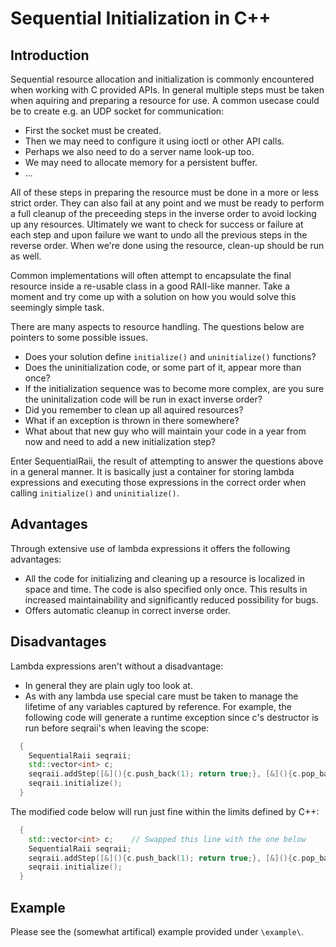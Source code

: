 # Sequential Initialization in C++
## Introduction
Sequential resource allocation and initialization is commonly encountered when working with C provided APIs. In general multiple steps must be taken when aquiring and preparing a resource for use. A common usecase could be to create e.g. an UDP socket for communication:
- First the socket must be created.
- Then we may need to configure it using ioctl or other API calls.
- Perhaps we also need to do a server name look-up too.
- We may need to allocate memory for a persistent buffer.
- ...

All of these steps in preparing the resource must be done in a more or less strict order. They can also fail at any point and we must be ready to perform a full cleanup of the preceeding steps in the inverse order to avoid locking up any resources. Ultimately we want to check for success or failure at each step and upon failure we want to undo all the previous steps in the reverse order. When we're done using the resource, clean-up should be run as well.

Common implementations will often attempt to encapsulate the final resource inside a re-usable class in a good RAII-like manner. Take a moment and try come up with a solution on how you would solve this seemingly simple task.

There are many aspects to resource handling. The questions below are pointers to some possible issues.
- Does your solution define ```initialize()``` and ```uninitialize()``` functions?
- Does the uninitialization code, or some part of it, appear more than once?
- If the initialization sequence was to become more complex, are you sure the uninitalization code will be run in exact inverse order?
- Did you remember to clean up all aquired resources?
- What if an exception is thrown in there somewhere?
- What about that new guy who will maintain your code in a year from now and need to add a new initialization step?

Enter SequentialRaii, the result of attempting to answer the questions above in a general manner. It is basically just a container for storing lambda expressions and executing those expressions in the correct order when calling ```initialize()``` and ```uninitialize()```.

## Advantages
Through extensive use of lambda expressions it offers the following advantages:
- All the code for initializing and cleaning up a resource is localized in space and time. The code is also specified only once. This results in increased maintainability and significantly reduced possibility for bugs.
- Offers automatic cleanup in correct inverse order.

## Disadvantages
Lambda expressions aren't without a disadvantage:
 - In general they are plain ugly too look at.
 - As with any lambda use special care must be taken to manage the lifetime of any variables captured by reference. For example, the following code will generate a runtime exception since c's destructor is run before seqraii's when leaving the scope:
```c++
  {
    SequentialRaii seqraii;
    std::vector<int> c;
    seqraii.addStep([&](){c.push_back(1); return true;}, [&](){c.pop_back();});
    seqraii.initialize();
  }
```
The modified code below will run just fine within the limits defined by C++:
```c++
  {
    std::vector<int> c;    // Swapped this line with the one below
    SequentialRaii seqraii;
    seqraii.addStep([&](){c.push_back(1); return true;}, [&](){c.pop_back();});
    seqraii.initialize();
  }
```

## Example
Please see the (somewhat artifical) example provided under ```\example\```.
